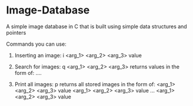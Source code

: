 # Image-Database
A simple image database in C that is built using simple data structures and pointers

Commands you can use:
1. Inserting an image:  i <arg_1> <arg_2> <arg_3> value
    
2. Search for images: q <arg_1> <arg_2> <arg_3>
returns values in the form of: <value1> <value2> .... <valuex>
    
3. Print all images: p
returns all stored images in the form of: <arg_1> <arg_2> <arg_3> value <arg_1> <arg_2> <arg_3> value ... <arg_1> <arg_2> <arg_3> value
